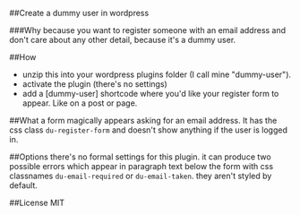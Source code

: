 ##Create a dummy user in wordpress

###Why
because you want to register someone with an email address and don't care about any other detail, because it's a dummy user.

##How
- unzip this into your wordpress plugins folder (I call mine "dummy-user").
- activate the plugin (there's no settings)
- add a [dummy-user] shortcode where you'd like your register form to appear. Like on a post or page.

##What
a form magically appears asking for an email address. It has the css class `du-register-form` and doesn't show anything if the user is logged in.

##Options
there's no formal settings for this plugin. it can produce two possible errors which appear in paragraph text below the form with css classnames `du-email-required` or `du-email-taken`. they aren't styled by default.

##License
MIT 

